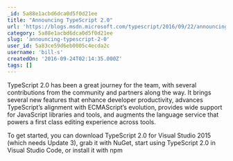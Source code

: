 ```yaml
---
_id: 5a88e1acbd6dca0d5f0d21ee
title: "Announcing TypeScript 2.0"
url: 'https://blogs.msdn.microsoft.com/typescript/2016/09/22/announcing-typescript-2-0/'
category: 5a88e1acbd6dca0d5f0d21ee
slug: 'announcing-typescript-2-0'
user_id: 5a83ce59d6eb0005c4ecda2c
username: 'bill-s'
createdOn: '2016-09-24T02:14:35.000Z'
tags: []
---
```


TypeScript 2.0 has been a great journey for the team, with several contributions from the community and partners along the way. It brings several new features that enhance developer productivity, advances TypeScript’s alignment with ECMAScript’s evolution, provides wide support for JavaScript libraries and tools, and augments the language service that powers a first class editing experience across tools.

To get started, you can download TypeScript 2.0 for Visual Studio 2015 (which needs Update 3), grab it with NuGet, start using TypeScript 2.0 in Visual Studio Code, or install it with npm
